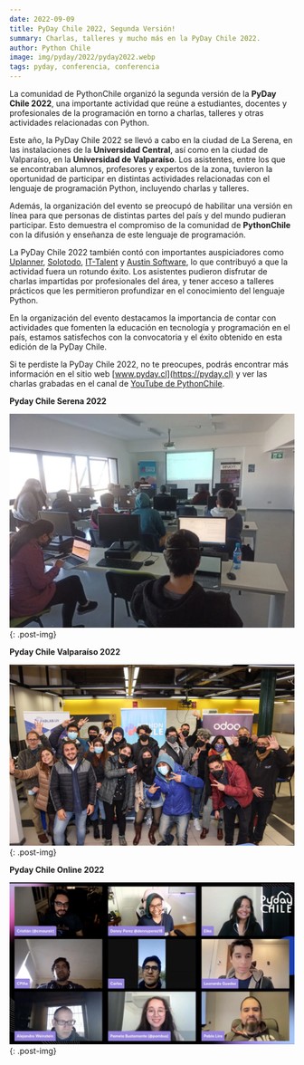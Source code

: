 ```yaml
---
date: 2022-09-09
title: PyDay Chile 2022, Segunda Versión! 
summary: Charlas, talleres y mucho más en la PyDay Chile 2022.
author: Python Chile
image: img/pyday/2022/pyday2022.webp
tags: pyday, conferencia, conferencia
---
```



La comunidad de PythonChile organizó la segunda versión de la **PyDay Chile 2022**, una importante actividad que reúne a estudiantes, docentes y profesionales de la programación en torno a charlas, talleres y otras actividades relacionadas con Python.

Este año, la PyDay Chile 2022 se llevó a cabo en la ciudad de La Serena, en las instalaciones de la **Universidad Central**, así como en la ciudad de Valparaíso, en la **Universidad de Valparaíso**. Los asistentes, entre los que se encontraban alumnos, profesores y expertos de la zona, tuvieron la oportunidad de participar en distintas actividades relacionadas con el lenguaje de programación Python, incluyendo charlas y talleres.

Además, la organización del evento se preocupó de habilitar una versión en línea para que personas de distintas partes del país y del mundo pudieran participar. Esto demuestra el compromiso de la comunidad de **PythonChile** con la difusión y enseñanza de este lenguaje de programación.

La PyDay Chile 2022 también contó con importantes auspiciadores como [Uplanner](https://uplanner.com/es/), [Solotodo](https://www.solotodo.cl/), [IT-Talent](https://it-talenthh.com/) y [Austin Software](https://www.austinsoftware.com/), lo que contribuyó a que la actividad fuera un rotundo éxito. Los asistentes pudieron disfrutar de charlas impartidas por profesionales del área, y tener acceso a talleres prácticos que les permitieron profundizar en el conocimiento del lenguaje Python.

En la organización del evento destacamos la importancia de contar con actividades que fomenten la educación en tecnología y programación en el país, estamos satisfechos con la convocatoria y el éxito obtenido en esta edición de la PyDay Chile.

Si te perdiste la PyDay Chile 2022, no te preocupes, podrás encontrar más información en el sitio web [www.pyday.cl](https://pyday.cl) y ver las charlas grabadas en el canal de [YouTube de PythonChile](https://www.youtube.com/@PythonChile).


**Pyday Chile Serena 2022**

![PyDay Chile Serena](../img/pyday/2022/pyday2022-serena.webp){: .post-img}

**Pyday Chile Valparaíso 2022**

![PyDay Chile Valparaiso](../img/pyday/2022/pyday2022-valpo.webp){: .post-img}


**Pyday Chile Online 2022**

![PyDay Chile Online](../img/pyday/2022/pyday2022-online.webp){: .post-img}
